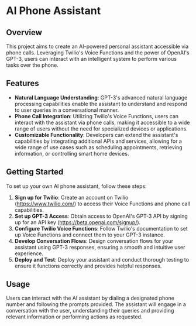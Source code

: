 # AI Phone Assistant

## Overview
This project aims to create an AI-powered personal assistant accessible via phone calls. Leveraging Twilio's Voice Functions and the power of OpenAI's GPT-3, users can interact with an intelligent system to perform various tasks over the phone.

## Features
- **Natural Language Understanding**: GPT-3's advanced natural language processing capabilities enable the assistant to understand and respond to user queries in a conversational manner.
- **Phone Call Integration**: Utilizing Twilio's Voice Functions, users can interact with the assistant via phone calls, making it accessible to a wide range of users without the need for specialized devices or applications.
- **Customizable Functionality**: Developers can extend the assistant's capabilities by integrating additional APIs and services, allowing for a wide range of use cases such as scheduling appointments, retrieving information, or controlling smart home devices.

## Getting Started
To set up your own AI phone assistant, follow these steps:

1. **Sign up for Twilio**: Create an account on Twilio (https://www.twilio.com/) to access their Voice Functions and phone call capabilities.
2. **Set up GPT-3 Access**: Obtain access to OpenAI's GPT-3 API by signing up for an API key (https://beta.openai.com/signup/).
3. **Configure Twilio Voice Functions**: Follow Twilio's documentation to set up Voice Functions and connect them to your GPT-3 instance.
4. **Develop Conversation Flows**: Design conversation flows for your assistant using GPT-3 responses, ensuring a smooth and intuitive user experience.
5. **Deploy and Test**: Deploy your assistant and conduct thorough testing to ensure it functions correctly and provides helpful responses.

## Usage
Users can interact with the AI assistant by dialing a designated phone number and following the prompts provided. The assistant will engage in a conversation with the user, understanding their queries and providing relevant information or performing actions as requested.

